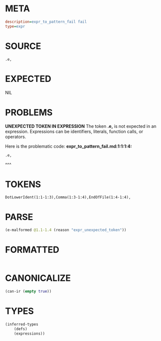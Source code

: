 # META
~~~ini
description=expr_to_pattern_fail fail
type=expr
~~~
# SOURCE
~~~roc
.e,
~~~
# EXPECTED
NIL
# PROBLEMS
**UNEXPECTED TOKEN IN EXPRESSION**
The token **.e,** is not expected in an expression.
Expressions can be identifiers, literals, function calls, or operators.

Here is the problematic code:
**expr_to_pattern_fail.md:1:1:1:4:**
```roc
.e,
```
^^^


# TOKENS
~~~zig
DotLowerIdent(1:1-1:3),Comma(1:3-1:4),EndOfFile(1:4-1:4),
~~~
# PARSE
~~~clojure
(e-malformed @1.1-1.4 (reason "expr_unexpected_token"))
~~~
# FORMATTED
~~~roc

~~~
# CANONICALIZE
~~~clojure
(can-ir (empty true))
~~~
# TYPES
~~~clojure
(inferred-types
	(defs)
	(expressions))
~~~
